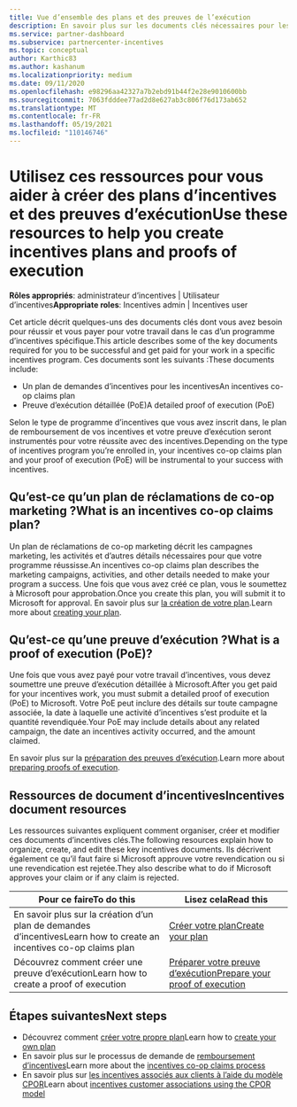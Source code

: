```yaml
---
title: Vue d’ensemble des plans et des preuves de l’exécution
description: En savoir plus sur les documents clés nécessaires pour les incentives, notamment un plan de demandes d’incentives pour les incentives et une preuve d’exécution détaillée (PoE).
ms.service: partner-dashboard
ms.subservice: partnercenter-incentives
ms.topic: conceptual
author: Karthic83
ms.author: kashanum
ms.localizationpriority: medium
ms.date: 09/11/2020
ms.openlocfilehash: e98296aa42327a7b2ebd91b44f2e28e9010600bb
ms.sourcegitcommit: 7063fdddee77ad2d8e627ab3c806f76d173ab652
ms.translationtype: MT
ms.contentlocale: fr-FR
ms.lasthandoff: 05/19/2021
ms.locfileid: "110146746"
---
```

# <a name="use-these-resources-to-help-you-create-incentives-plans-and-proofs-of-execution"></a><span data-ttu-id="6aa8e-103">Utilisez ces ressources pour vous aider à créer des plans d’incentives et des preuves d’exécution</span><span class="sxs-lookup"><span data-stu-id="6aa8e-103">Use these resources to help you create incentives plans and proofs of execution</span></span>

<span data-ttu-id="6aa8e-104">**Rôles appropriés**: administrateur d’incentives | Utilisateur d’incentives</span><span class="sxs-lookup"><span data-stu-id="6aa8e-104">**Appropriate roles**: Incentives admin | Incentives user</span></span>

<span data-ttu-id="6aa8e-105">Cet article décrit quelques-uns des documents clés dont vous avez besoin pour réussir et vous payer pour votre travail dans le cas d’un programme d’incentives spécifique.</span><span class="sxs-lookup"><span data-stu-id="6aa8e-105">This article describes some of the key documents required for you to be successful and get paid for your work in a specific incentives program.</span></span> <span data-ttu-id="6aa8e-106">Ces documents sont les suivants :</span><span class="sxs-lookup"><span data-stu-id="6aa8e-106">These documents include:</span></span>

- <span data-ttu-id="6aa8e-107">Un plan de demandes d’incentives pour les incentives</span><span class="sxs-lookup"><span data-stu-id="6aa8e-107">An incentives co-op claims plan</span></span>
- <span data-ttu-id="6aa8e-108">Preuve d’exécution détaillée (PoE)</span><span class="sxs-lookup"><span data-stu-id="6aa8e-108">A detailed proof of execution (PoE)</span></span>

<span data-ttu-id="6aa8e-109">Selon le type de programme d’incentives que vous avez inscrit dans, le plan de remboursement de vos incentives et votre preuve d’exécution seront instrumentés pour votre réussite avec des incentives.</span><span class="sxs-lookup"><span data-stu-id="6aa8e-109">Depending on the type of incentives program you’re enrolled in, your incentives co-op claims plan and your proof of execution (PoE) will be instrumental to your success with incentives.</span></span>

## <a name="what-is-an-incentives-co-op-claims-plan"></a><span data-ttu-id="6aa8e-110">Qu’est-ce qu’un plan de réclamations de co-op marketing ?</span><span class="sxs-lookup"><span data-stu-id="6aa8e-110">What is an incentives co-op claims plan?</span></span>

<span data-ttu-id="6aa8e-111">Un plan de réclamations de co-op marketing décrit les campagnes marketing, les activités et d’autres détails nécessaires pour que votre programme réussisse.</span><span class="sxs-lookup"><span data-stu-id="6aa8e-111">An incentives co-op claims plan describes the marketing campaigns, activities, and other details needed to make your program a success.</span></span> <span data-ttu-id="6aa8e-112">Une fois que vous avez créé ce plan, vous le soumettez à Microsoft pour approbation.</span><span class="sxs-lookup"><span data-stu-id="6aa8e-112">Once you create this plan, you will submit it to Microsoft for approval.</span></span> <span data-ttu-id="6aa8e-113">En savoir plus sur [la création de votre plan](incentives-create-your-plan.md).</span><span class="sxs-lookup"><span data-stu-id="6aa8e-113">Learn more about [creating your plan](incentives-create-your-plan.md).</span></span>

## <a name="what-is-a-proof-of-execution-poe"></a><span data-ttu-id="6aa8e-114">Qu’est-ce qu’une preuve d’exécution ?</span><span class="sxs-lookup"><span data-stu-id="6aa8e-114">What is a proof of execution (PoE)?</span></span>

<span data-ttu-id="6aa8e-115">Une fois que vous avez payé pour votre travail d’incentives, vous devez soumettre une preuve d’exécution détaillée à Microsoft.</span><span class="sxs-lookup"><span data-stu-id="6aa8e-115">After you get paid for your incentives work, you must submit a detailed proof of execution (PoE) to Microsoft.</span></span> <span data-ttu-id="6aa8e-116">Votre PoE peut inclure des détails sur toute campagne associée, la date à laquelle une activité d’incentives s’est produite et la quantité revendiquée.</span><span class="sxs-lookup"><span data-stu-id="6aa8e-116">Your PoE may include details about any related campaign, the date an incentives activity occurred, and the amount claimed.</span></span> 

<span data-ttu-id="6aa8e-117">En savoir plus sur la [préparation des preuves d’exécution](incentives-prepare-your-proof-of-execution.md).</span><span class="sxs-lookup"><span data-stu-id="6aa8e-117">Learn more about [preparing proofs of execution](incentives-prepare-your-proof-of-execution.md).</span></span>

## <a name="incentives-document-resources"></a><span data-ttu-id="6aa8e-118">Ressources de document d’incentives</span><span class="sxs-lookup"><span data-stu-id="6aa8e-118">Incentives document resources</span></span>

<span data-ttu-id="6aa8e-119">Les ressources suivantes expliquent comment organiser, créer et modifier ces documents d’incentives clés.</span><span class="sxs-lookup"><span data-stu-id="6aa8e-119">The following resources explain how to organize, create, and edit these key incentives documents.</span></span> <span data-ttu-id="6aa8e-120">Ils décrivent également ce qu’il faut faire si Microsoft approuve votre revendication ou si une revendication est rejetée.</span><span class="sxs-lookup"><span data-stu-id="6aa8e-120">They also describe what to do if Microsoft approves your claim or if any claim is rejected.</span></span>

|  <span data-ttu-id="6aa8e-121">**Pour ce faire**</span><span class="sxs-lookup"><span data-stu-id="6aa8e-121">**To do this**</span></span>  |  <span data-ttu-id="6aa8e-122">**Lisez cela**</span><span class="sxs-lookup"><span data-stu-id="6aa8e-122">**Read this**</span></span>  |
|--------------|-----------|
| <span data-ttu-id="6aa8e-123">En savoir plus sur la création d’un plan de demandes d’incentives</span><span class="sxs-lookup"><span data-stu-id="6aa8e-123">Learn how to create an incentives co-op claims plan</span></span> | [<span data-ttu-id="6aa8e-124">Créer votre plan</span><span class="sxs-lookup"><span data-stu-id="6aa8e-124">Create your plan</span></span>](incentives-create-your-plan.md)  |
<span data-ttu-id="6aa8e-125">Découvrez comment créer une preuve d’exécution</span><span class="sxs-lookup"><span data-stu-id="6aa8e-125">Learn how to create a proof of execution</span></span> | [<span data-ttu-id="6aa8e-126">Préparer votre preuve d’exécution</span><span class="sxs-lookup"><span data-stu-id="6aa8e-126">Prepare your proof of execution</span></span>](incentives-prepare-your-proof-of-execution.md)  |

## <a name="next-steps"></a><span data-ttu-id="6aa8e-127">Étapes suivantes</span><span class="sxs-lookup"><span data-stu-id="6aa8e-127">Next steps</span></span>

- <span data-ttu-id="6aa8e-128">Découvrez comment [créer votre propre plan](incentives-create-your-plan.md)</span><span class="sxs-lookup"><span data-stu-id="6aa8e-128">Learn how to [create your own plan](incentives-create-your-plan.md)</span></span>
- <span data-ttu-id="6aa8e-129">En savoir plus sur le processus de demande de [remboursement d’incentives](claims-overview.md)</span><span class="sxs-lookup"><span data-stu-id="6aa8e-129">Learn more about the [incentives co-op claims process](claims-overview.md)</span></span>
- <span data-ttu-id="6aa8e-130">En savoir plus sur [les incentives associés aux clients à l’aide du modèle CPOR](submit-osa-claim.md)</span><span class="sxs-lookup"><span data-stu-id="6aa8e-130">Learn about [incentives customer associations using the CPOR model](submit-osa-claim.md)</span></span>